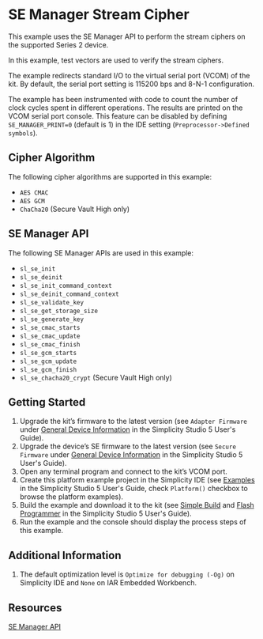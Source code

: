 # SE Manager Stream Cipher


This example uses the SE Manager API to perform the stream ciphers on the supported Series 2 device.


In this example, test vectors are used to verify the stream ciphers.


The example redirects standard I/O to the virtual serial port (VCOM) of the kit. By default, the serial port setting is 115200 bps and 8-N-1 configuration.


The example has been instrumented with code to count the number of clock cycles spent in different operations. The results are printed on the VCOM serial port console. This feature can be disabled by defining `SE_MANAGER_PRINT=0` (default is 1) in the IDE setting (`Preprocessor->Defined symbols`).


## Cipher Algorithm


The following cipher algorithms are supported in this example:


* `AES CMAC`
* `AES GCM`
* `ChaCha20` (Secure Vault High only)


## SE Manager API


The following SE Manager APIs are used in this example:


* `sl_se_init`
* `sl_se_deinit`
* `sl_se_init_command_context`
* `sl_se_deinit_command_context`
* `sl_se_validate_key`
* `sl_se_get_storage_size`
* `sl_se_generate_key`
* `sl_se_cmac_starts`
* `sl_se_cmac_update`
* `sl_se_cmac_finish`
* `sl_se_gcm_starts`
* `sl_se_gcm_update`
* `sl_se_gcm_finish`
* `sl_se_chacha20_crypt` (Secure Vault High only)


## Getting Started


1. Upgrade the kit’s firmware to the latest version (see `Adapter Firmware` under [General Device Information](https://docs.silabs.com/simplicity-studio-5-users-guide/latest/ss-5-users-guide-about-the-launcher/welcome-and-device-tabs#general-device-information) in the Simplicity Studio 5 User's Guide).
2. Upgrade the device’s SE firmware to the latest version (see `Secure Firmware` under [General Device Information](https://docs.silabs.com/simplicity-studio-5-users-guide/latest/ss-5-users-guide-about-the-launcher/welcome-and-device-tabs#general-device-information) in the Simplicity Studio 5 User's Guide).
3. Open any terminal program and connect to the kit’s VCOM port.
4. Create this platform example project in the Simplicity IDE (see [Examples](https://docs.silabs.com/simplicity-studio-5-users-guide/latest/ss-5-users-guide-getting-started/start-a-project#examples) in the Simplicity Studio 5 User's Guide, check `Platform()` checkbox to browse the platform examples).
5. Build the example and download it to the kit (see [Simple Build](https://docs.silabs.com/simplicity-studio-5-users-guide/latest/ss-5-users-guide-building-and-flashing/building#simple-build) and [Flash Programmer](https://docs.silabs.com/simplicity-studio-5-users-guide/latest/ss-5-users-guide-building-and-flashing/flashing#flash-programmer) in the Simplicity Studio 5 User's Guide).
6. Run the example and the console should display the process steps of this example.


## Additional Information


1. The default optimization level is `Optimize for debugging (-Og)` on Simplicity IDE and `None` on IAR Embedded Workbench.


## Resources


[SE Manager API](https://docs.silabs.com/gecko-platform/latest/service/api/group-sl-se-manager)


